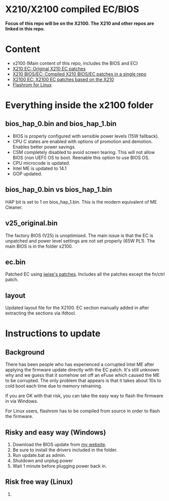# X210/X2100 compiled EC/BIOS
**Focus of this repo will be on the X2100. The X210 and other repos are linked in this repo.**

# Content
* x2100 (Main content of this repo, includes the BIOS and EC)
* [X210 EC: Original X210 EC patches](https://github.com/l29ah/x210-ec)
* [X210 BIOS/EC: Compiled X210 BIOS/EC patches in a single repo](https://github.com/harrykipper/x210)
* [X2100 EC: X2100 EC patches based on the X210](https://github.com/jwise/x2100-ec)
* [Flashrom for Linux](https://flashrom.org/Flashrom)

# Everything inside the x2100 folder 
## bios_hap_0.bin and bios_hap_1.bin
* BIOS is properly configured with sensible power levels (15W fallback).
* CPU C states are enabled with options of promotion and demotion. Enables better power savings. 
* CSM completely disabled to avoid screen tearing. This will not allow BIOS (non UEFI) OS to boot. Reenable this option to use BIOS OS. 
* CPU microcode is updated. 
* Intel ME is updated to 14.1
* GOP updated.

## bios_hap_0.bin vs bios_hap_1.bin
HAP bit is set to 1 on bios_hap_1.bin. This is the modern equivalent of ME Cleaner. 

## v25_original.bin
The factory BIOS (V25) is unoptimised. The main issue is that the EC is unpatched and power level settings are not set properly (65W PL1). The main BIOS is in the folder x2100.

## ec.bin
Patched EC using [jwise's patches](https://github.com/jwise/x2100-ec). Includes all the patches except the fn/ctrl patch.

## layout
Updated layout file for the X2100. EC section manually added in after extracting the sections via ifdtool. 

# Instructions to update
## Background
There has been people who has experienced a corrupted Intel ME after applying the firmware update directly with the EC patch. It's still unknown why and we guess that it somehow set off an eFuse which caused the ME to be corrupted. The only problem that appears is that it takes about 10s to cold boot each time due to memory retraining.

If you are OK with that risk, you can take the easy way to flash the firmware in via Windows. 

For Linux users, flashrom has to be compiled from source in order to flash the firmware.

## Risky and easy way (Windows)
1. Download the BIOS update from [my website](). 
1. Be sure to install the drivers included in the folder. 
1. Run update.bat as admin. 
1. Shutdown and unplug power
1. Wait 1 minute before plugging power back in. 

## Risk free way (Linux)
1. 
